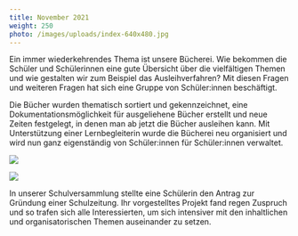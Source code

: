 ```yaml
---
title: November 2021
weight: 250
photo: /images/uploads/index-640x480.jpg
---
```

Ein immer wiederkehrendes Thema ist unsere Bücherei. Wie bekommen die Schüler und Schülerinnen eine gute Übersicht über die vielfältigen Themen und wie gestalten wir zum Beispiel das Ausleihverfahren? Mit diesen Fragen und weiteren Fragen hat sich eine Gruppe von Schüler:innen beschäftigt.

Die Bücher wurden thematisch sortiert und gekennzeichnet, eine Dokumentationsmöglichkeit für ausgeliehene Bücher erstellt und neue Zeiten festgelegt, in denen man ab jetzt die Bücher ausleihen kann. Mit Unterstützung einer Lernbegleiterin wurde die Bücherei neu organisiert und wird nun ganz eigenständig von Schüler:innen für Schüler:innen verwaltet.

![](/images/uploads/index-640x480.jpg)

![](/images/uploads/schülerzeitung.jpg)

In unserer Schulversammlung stellte eine Schülerin den Antrag zur Gründung einer Schulzeitung. Ihr vorgestelltes Projekt fand regen Zuspruch und so trafen sich alle Interessierten, um sich intensiver mit den inhaltlichen und organisatorischen Themen auseinander zu setzen.